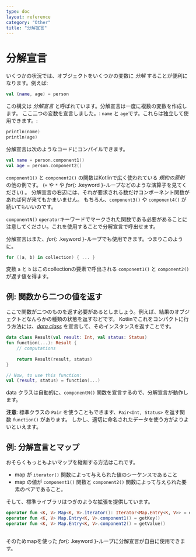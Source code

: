 ```yaml
---
type: doc
layout: reference
category: "Other"
title: "分解宣言"
---
```


<!--original
- --
type: doc
layout: reference
category: "Other"
title: "Destructuring Declarations"
- --
-->

# 分解宣言

<!--original
# Destructuring Declarations
-->

いくつかの状況では、オブジェクトをいくつかの変数に _分解_ することが便利になります。例えば:

<!--original
Sometimes it is convenient to _destructure_ an object into a number of variables, for example:
-->

``` kotlin
val (name, age) = person 
```

この構文は _分解宣言_ と呼ばれています。分解宣言は一度に複数の変数を作成します。
ここ二つの変数を宣言しました。: `name` と `age`です。これらは独立して使用できます。:
<!--original
This syntax is called a _destructuring declaration_. A destructuring declaration creates multiple variables at once.
We have declared two new variables: `name` and `age`, and can use them independently:
-->
 
``` kotlin
println(name)
println(age)
```

分解宣言は次のようなコードにコンパイルできます。
<!--original
A destructuring declaration is compiled down to the following code:
-->

``` kotlin
val name = person.component1()
val age = person.component2()
```

`component1()` と `component2()` の関数はKotlinで広く使われている _規約の原則_ の他の例です。
(`+` や `*` や *for*{: .keyword }-ループなどのような演算子を見てください) 。
分解宣言の右辺には、それが要求される数だけコンポーネント関数があれば何が来てもかまいません。
もちろん、`component3()` や `component4()` が続いてもいいのです。

<!--original
The `component1()` and `component2()` functions are another example of the _principle of conventions_ widely used in Kotlin 
(see operators like `+` and `*`, *for*{: .keyword }-loops etc.). 
Anything can be on the right-hand side of a destructuring declaration, as long as the required number of component functions can be called on it.
And, of course, there can be `component3()` and `component4()` and so on.
-->

`componentN()` `operator`キーワードでマークされた関数である必要があることに注意してください。これを使用することで分解宣言で呼出せます。

分解宣言はまた、*for*{: .keyword }-ループでも使用できます。つまりこのように。

<!--original
Note that the `componentN()` functions need to be marked with the `operator` keyword to allow using them in a destructuring declaration.

Destructuring declarations also work in *for*{: .keyword }-loops: when you say
-->

``` kotlin
for ((a, b) in collection) { ... }
```

変数 `a` と `b` はこのcollectionの要素で呼出される `component1()` と `component2()` が返す値を得ます。

<!--original
Variables `a` and `b` get the values returned by `component1()` and `component2()` called on elements of the collection. 
-->

## 例: 関数から二つの値を返す

<!--original
## Example: Returning Two Values from a Function
-->

ここで関数が二つのものを返す必要があるとしましょう。例えば、結果のオブジェクトとなんらかの種類の状態を返すなどです。
Kotlinでこれをコンパクトに行う方法には、[_data class_](data-classes.html) を宣言して、そのインスタンスを返すことです。

<!--original
Let's say we need to return two things from a function. For example, a result object and a status of some sort.
A compact way of doing this in Kotlin is to declare a [_data class_](data-classes.html) and return its instance:
-->

``` kotlin
data class Result(val result: Int, val status: Status)
fun function(...): Result {
    // computations
    
    return Result(result, status)
}

// Now, to use this function:
val (result, status) = function(...)
```

data クラスは自動的に、`componentN()` 関数を宣言するので、分解宣言が動作します。

<!--original
Since data classes automatically declare `componentN()` functions, destructuring declarations work here.
-->

**注意**: 標準クラスの `Pair` を使うこともできます、`Pair<Int, Status>` を返す関数 `function()` があります。
しかし、適切に命名されたデータを使う方がよりよいといえます。

<!--original
**NOTE**: we could also use the standard class `Pair` and have `function()` return `Pair<Int, Status>`, 
but it's often better to have your data named properly.  
-->

## 例: 分解宣言とマップ

<!--original
## Example: Destructuring Declarations and Maps
-->

おそらくもっともよいマップを縦断する方法はこれです。

<!--original
Probably the nicest way to traverse a map is this:
<--

``` kotlin
for ((key, value) in map) {
   // do something with the key and the value
}
```

これがうまく動作するには次の条件を満たしておかなければなりません。

<!--original
To make this work, we should 
-->

* map が `iterator()` 関数によって与えられた値のシーケンスであること
* map の値が `component1()` 関数と `component2()` 関数によって与えられた要素のペアであること。

<!--original
* present the map as a sequence of values by providing an `iterator()` function,
* present each of the elements as a pair by providing functions `component1()` and `component2()`.
-->

そして、標準ライブラリはつぎのような拡張を提供しています。

<!--original
And indeed, the standard library provides such extensions:
-->

``` kotlin
operator fun <K, V> Map<K, V>.iterator(): Iterator<Map.Entry<K, V>> = entrySet().iterator()
operator fun <K, V> Map.Entry<K, V>.component1() = getKey()
operator fun <K, V> Map.Entry<K, V>.component2() = getValue()
  
```  
  
そのためmapを使った *for*{: .keyword }-ループに分解宣言が自由に使用できます。

<!--
So you can freely use destructuring declarations in *for*{: .keyword }-loops with maps (as well as collections of data class instances etc).
-->